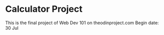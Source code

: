 # Calculator Project

This is the final project of Web Dev 101 on theodinproject.com
Begin date: 30 Jul